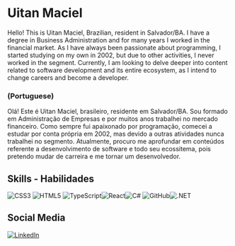 # Uitan Maciel
Hello! This is Uitan Maciel, Brazilian, resident in Salvador/BA.
I have a degree in Business Administration and for many years I worked in the financial market. As I have always been passionate about programming, I started studying on my own in 2002, but due to other activities, I never worked in the segment.
Currently, I am looking to delve deeper into content related to software development and its entire ecosystem, as I intend to change careers and become a developer.

### (Portuguese)
Olá! Este é Uitan Maciel, brasileiro, residente em Salvador/BA.
Sou formado em Administração de Empresas e por muitos anos trabalhei no mercado financeiro. Como sempre fui apaixonado por programação, comecei a estudar por conta própria em 2002, mas devido a outras atividades nunca trabalhei no segmento.
Atualmente, procuro me aprofundar em conteúdos referente a desenvolvimento de software e todo seu ecossitema, pois pretendo mudar de carreira e me tornar um desenvolvedor.

## Skills - Habilidades
![CSS3](https://img.shields.io/badge/css3-%231572B6.svg?style=for-the-badge&logo=css3&logoColor=white) ![HTML5](https://img.shields.io/badge/html5-%23E34F26.svg?style=for-the-badge&logo=html5&logoColor=white) 
![TypeScript](https://img.shields.io/badge/TypeScript-000?style=for-the-badge&logo=typescript)![React](https://img.shields.io/badge/React-000?style=for-the-badge&logo=react)![C#](https://img.shields.io/badge/C%23-000?style=for-the-badge&logo=c-sharp&logoColor=823085) ![GitHub](https://img.shields.io/badge/github-%23121011.svg?style=for-the-badge&logo=github&logoColor=white)![.NET](https://img.shields.io/badge/.NET-512BD4?style=for-the-badge&logo=dotnet&logoColor=white)

## Social Media
[![LinkedIn](https://img.shields.io/badge/LinkedIn-000?style=for-the-badge&logo=linkedin&logoColor=0E76A8)](https://www.linkedin.com/in/uitanmaciel/)
